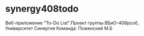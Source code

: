 # synergy408todo
Веб-приложение "To-Do List".Проект группы ВБиО-408рсоб, Университет Синергия  Команда:  Поженский М.Б
